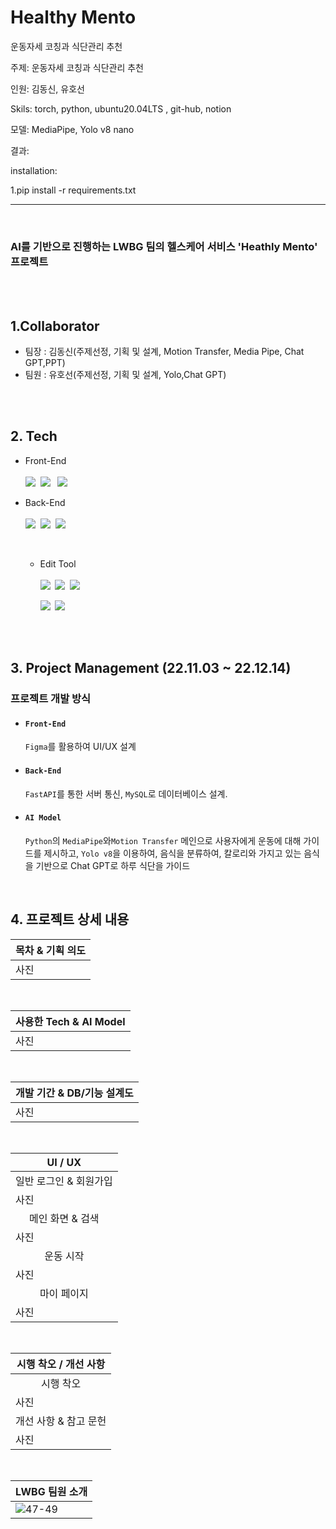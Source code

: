 # Healthy Mento
 운동자세 코칭과 식단관리 추천

주제: 운동자세 코칭과 식단관리 추천

인원: 김동신, 유호선

Skils: torch, python, ubuntu20.04LTS , git-hub, notion

모델: MediaPipe, Yolo v8 nano

결과: 

installation:

1.pip install -r requirements.txt

<hr>
<br>

### <b>AI를 기반으로 진행하는 LWBG 팀의 헬스케어 서비스 'Heathly Mento' 프로젝트</b>

<br><br>

## 1.Collaborator
- 팀장 : 김동신(주제선정, 기획 및 설계, Motion Transfer, Media Pipe, Chat GPT,PPT)
- 팀원 : 유호선(주제선정, 기획 및 설계, Yolo,Chat GPT)

<br><br>

## 2. Tech
- Front-End
<br><br>
  <img src="https://img.shields.io/badge/HTML5-E34F26?style=flat-square&logo=HTML5&logoColor=white">&nbsp;
      <img src="https://img.shields.io/badge/CSS3-1572B6?style=flat-square&logo=CSS3&logoColor=white">&nbsp;
&nbsp;<img src="https://img.shields.io/badge/Figma-F24E1E?style=flat-square&logo=Figma&logoColor=white">
  
- Back-End
<br><br>
      <img src="https://img.shields.io/badge/Python-3776AB?style=flat-square&logo=Python&logoColor=white">&nbsp;
  <img src="https://img.shields.io/badge/FastAPI-009688?style=flat-square&logo=FastAPI&logoColor=white">&nbsp;
  <img src="https://img.shields.io/badge/Mysql-4479A1?style=flat-square&logo=Mysql&logoColor=white">&nbsp;

  <br>

  - Edit Tool
  <br><br>
      <img src="https://img.shields.io/badge/Visual Studio Code-007ACC?style=flat-square&logo=Visual Studio Code&logoColor=white">&nbsp;
      <img src="https://img.shields.io/badge/Mysql Workbench-4479A1?style=flat-square&logo=Mysql&logoColor=white">&nbsp;
      <img src="https://img.shields.io/badge/Jupyter Notebook-F37626?style=flat-square&logo=Jupyter&logoColor=white">&nbsp;

     <img src="https://img.shields.io/badge/Git-F05032?style=flat-square&logo=Git&logoColor=white">&nbsp;
      <img src="https://img.shields.io/badge/GitHub-181717?style=flat-square&logo=GitHub&logoColor=white">

<br><br>

## 3. Project Management (22.11.03 ~ 22.12.14)
### 프로젝트 개발 방식
  - #### `Front-End`

    `Figma`를 활용하여 UI/UX 설계
    <br>
  - #### `Back-End`

    `FastAPI`를 통한 서버 통신, `MySQL`로 데이터베이스 설계.
    <br>
  - #### `AI Model`

    `Python`의 `MediaPipe`와`Motion Transfer` 메인으로 사용자에게 운동에 대해 가이드를 제시하고,
    `Yolo v8`을 이용하여, 음식을 분류하여, 칼로리와 가지고 있는 음식을 기반으로 Chat GPT로 하루 식단을 가이드
    
    <br>

## 4. 프로젝트 상세 내용
<div align='center'>
  
  |목차 & 기획 의도|
  |---|
  |사진|
  <br>
  
  |사용한 Tech & AI Model|
  |---|
  |사진|
  <br>
  
  |개발 기간 & DB/기능 설계도|
  |---|
  |사진|
  <br>
  
  |UI / UX|
  |---|
  |<div align='center'>일반 로그인 & 회원가입</div>|
  |사진|
  |<div align='center'>메인 화면 & 검색</div>|
  |사진|
  |<div align='center'>운동 시작</div>|
  |사진|
  |<div align='center'>마이 페이지</div>|
  |사진|
  <br>
  
  |시행 착오 / 개선 사항|
  |---|
  |<div align='center'>시행 착오</div>|
  |사진|
  |<div align='center'>개선 사항 & 참고 문헌<div>|
  |사진|
  <br>
  
  |LWBG 팀원 소개|
  |---|
  |![47-49](https://user-images.githubusercontent.com/104360734/206973748-e9d56d3e-d15a-4d8c-8ea2-040bcfa81c96.gif)|

</div>

